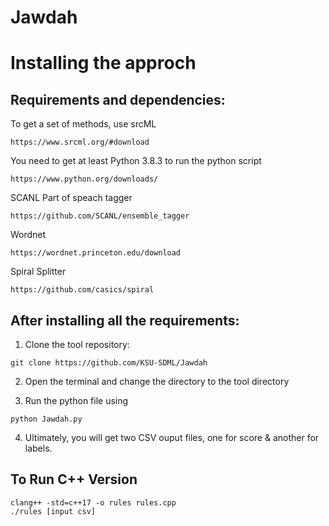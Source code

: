 # Jawdah

# Installing the approch

## Requirements and dependencies:

To get a set of methods, use srcML

```
https://www.srcml.org/#download
```

You need to get at least Python 3.8.3 to run the python script

```
https://www.python.org/downloads/
```

SCANL Part of speach tagger

```
https://github.com/SCANL/ensemble_tagger
```

Wordnet

```
https://wordnet.princeton.edu/download
```

Spiral Splitter

```
https://github.com/casics/spiral
```

## After installing all the requirements:

1. Clone the tool repository:

```
git clone https://github.com/KSU-SDML/Jawdah
```

2. Open the terminal and change the directory to the tool directory

3. Run the python file using

```
python Jawdah.py
```

4. Ultimately, you will get two CSV ouput files, one for score & another for labels.

## To Run C++ Version

```
clang++ -std=c++17 -o rules rules.cpp
./rules [input csv]
```
